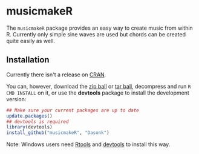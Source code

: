 musicmakeR
==========

The `musicmakeR` package  provides an easy way to create music from within R. 
Currently only simple sine waves are used but chords can be created quite
easily as well.

## Installation

Currently there isn't a release on [CRAN](http://cran.r-project.org/).

You can, however, download the [zip ball](https://github.com/Dasonk/musicmakeR/zipball/master) or [tar ball](https://github.com/Dasonk/musicmakeR/tarball/master), decompress and run `R CMD INSTALL` on it, or use the **devtools** package to install the development version:

```r
## Make sure your current packages are up to date
update.packages()
## devtools is required
library(devtools)
install_github("musicmakeR", "Dasonk")
```

Note: Windows users need [Rtools](http://www.murdoch-sutherland.com/Rtools/) and [devtools](http://CRAN.R-project.org/package=devtools) to install this way.
